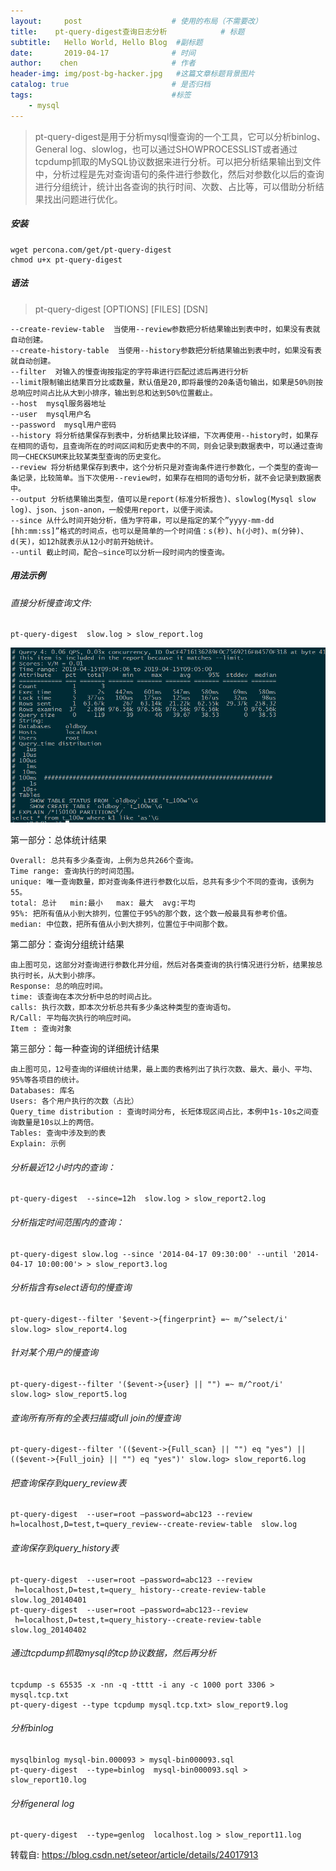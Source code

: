 ```yaml
---
layout:     post                    # 使用的布局（不需要改）
title:    pt-query-digest查询日志分析            # 标题 
subtitle:   Hello World, Hello Blog  #副标题
date:       2019-04-17              # 时间
author:    chen                     # 作者
header-img: img/post-bg-hacker.jpg   #这篇文章标题背景图片
catalog: true                       # 是否归档
tags:                               #标签
    - mysql
---
```


> pt-query-digest是用于分析mysql慢查询的一个工具，它可以分析binlog、General log、slowlog，也可以通过SHOWPROCESSLIST或者通过tcpdump抓取的MySQL协议数据来进行分析。可以把分析结果输出到文件中，分析过程是先对查询语句的条件进行参数化，然后对参数化以后的查询进行分组统计，统计出各查询的执行时间、次数、占比等，可以借助分析结果找出问题进行优化。

##### 安装

```
wget percona.com/get/pt-query-digest 
chmod u+x pt-query-digest
```

##### 语法
> pt-query-digest [OPTIONS] [FILES] [DSN]


```
--create-review-table  当使用--review参数把分析结果输出到表中时，如果没有表就自动创建。
--create-history-table  当使用--history参数把分析结果输出到表中时，如果没有表就自动创建。
--filter  对输入的慢查询按指定的字符串进行匹配过滤后再进行分析
--limit限制输出结果百分比或数量，默认值是20,即将最慢的20条语句输出，如果是50%则按总响应时间占比从大到小排序，输出到总和达到50%位置截止。
--host  mysql服务器地址
--user  mysql用户名
--password  mysql用户密码
--history 将分析结果保存到表中，分析结果比较详细，下次再使用--history时，如果存在相同的语句，且查询所在的时间区间和历史表中的不同，则会记录到数据表中，可以通过查询同一CHECKSUM来比较某类型查询的历史变化。
--review 将分析结果保存到表中，这个分析只是对查询条件进行参数化，一个类型的查询一条记录，比较简单。当下次使用--review时，如果存在相同的语句分析，就不会记录到数据表中。
--output 分析结果输出类型，值可以是report(标准分析报告)、slowlog(Mysql slow log)、json、json-anon，一般使用report，以便于阅读。
--since 从什么时间开始分析，值为字符串，可以是指定的某个”yyyy-mm-dd [hh:mm:ss]”格式的时间点，也可以是简单的一个时间值：s(秒)、h(小时)、m(分钟)、d(天)，如12h就表示从12小时前开始统计。
--until 截止时间，配合—since可以分析一段时间内的慢查询。
```

##### 用法示例
###### 直接分析慢查询文件:

```
pt-query-digest  slow.log > slow_report.log
```

![image](/img/slow1.png)


第一部分：总体统计结果
```
Overall: 总共有多少条查询，上例为总共266个查询。
Time range: 查询执行的时间范围。
unique: 唯一查询数量，即对查询条件进行参数化以后，总共有多少个不同的查询，该例为55。
total: 总计   min:最小   max: 最大  avg:平均
95%: 把所有值从小到大排列，位置位于95%的那个数，这个数一般最具有参考价值。
median: 中位数，把所有值从小到大排列，位置位于中间那个数。
```
第二部分：查询分组统计结果

```
由上图可见，这部分对查询进行参数化并分组，然后对各类查询的执行情况进行分析，结果按总执行时长，从大到小排序。
Response: 总的响应时间。
time: 该查询在本次分析中总的时间占比。
calls: 执行次数，即本次分析总共有多少条这种类型的查询语句。
R/Call: 平均每次执行的响应时间。
Item : 查询对象
```
第三部分：每一种查询的详细统计结果

```
由上图可见，12号查询的详细统计结果，最上面的表格列出了执行次数、最大、最小、平均、95%等各项目的统计。
Databases: 库名
Users: 各个用户执行的次数（占比）
Query_time distribution : 查询时间分布, 长短体现区间占比，本例中1s-10s之间查询数量是10s以上的两倍。
Tables: 查询中涉及到的表
Explain: 示例
```






###### 分析最近12小时内的查询：

```
pt-query-digest  --since=12h  slow.log > slow_report2.log
```
###### 分析指定时间范围内的查询：

```
pt-query-digest slow.log --since '2014-04-17 09:30:00' --until '2014-04-17 10:00:00'> > slow_report3.log
```

###### 分析指含有select语句的慢查询


```
pt-query-digest--filter '$event->{fingerprint} =~ m/^select/i' slow.log> slow_report4.log
```

###### 针对某个用户的慢查询


```
pt-query-digest--filter '($event->{user} || "") =~ m/^root/i' slow.log> slow_report5.log
```

###### 查询所有所有的全表扫描或full join的慢查询


```
pt-query-digest--filter '(($event->{Full_scan} || "") eq "yes") ||(($event->{Full_join} || "") eq "yes")' slow.log> slow_report6.log
```

###### 把查询保存到query_review表


```
pt-query-digest  --user=root –password=abc123 --review  h=localhost,D=test,t=query_review--create-review-table  slow.log
```

###### 查询保存到query_history表

```
pt-query-digest  --user=root –password=abc123 --review  h=localhost,D=test,t=query_ history--create-review-table  slow.log_20140401
pt-query-digest  --user=root –password=abc123--review  h=localhost,D=test,t=query_history--create-review-table  slow.log_20140402
```


###### 通过tcpdump抓取mysql的tcp协议数据，然后再分析

```
tcpdump -s 65535 -x -nn -q -tttt -i any -c 1000 port 3306 > mysql.tcp.txt
pt-query-digest --type tcpdump mysql.tcp.txt> slow_report9.log
```


###### 分析binlog

```
mysqlbinlog mysql-bin.000093 > mysql-bin000093.sql
pt-query-digest  --type=binlog  mysql-bin000093.sql > slow_report10.log
```


###### 分析general log

```
pt-query-digest  --type=genlog  localhost.log > slow_report11.log
```


转载自: https://blog.csdn.net/seteor/article/details/24017913